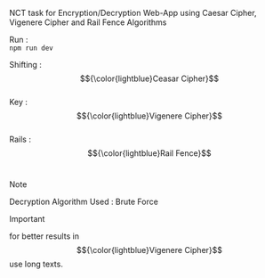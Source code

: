 NCT task for Encryption/Decryption Web-App using Caesar Cipher, Vigenere Cipher and Rail Fence Algorithms </br>

Run : </br>
```npm run dev ```

Shifting : $${\color{lightblue}Ceasar Cipher}$$ </br>
Key : $${\color{lightblue}Vigenere Cipher}$$ </br>
Rails :  $${\color{lightblue}Rail Fence}$$ </br>

> [!NOTE]
> Decryption Algorithm Used : Brute Force </br>



> [!IMPORTANT]
> for better results in $${\color{lightblue}Vigenere Cipher}$$ use long texts.
